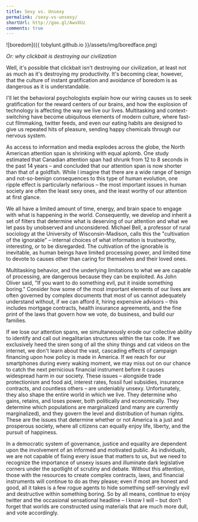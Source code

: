 ```yaml
---
title: Sexy vs. Unsexy
permalink: /sexy-vs-unsexy/
shortUrl: http://goo.gl/AwvXUz
comments: true
---
```


![boredom]({{ tobylunt.github.io }}/assets/img/boredface.png)

<i>Or: why clickbait is destroying our civilization</i>

Well, it's possible that clickbait isn't destroying our civilization, at least not as much as it's destroying my productivity. It's becoming clear, however, that the culture of instant gratification and avoidance of boredom is as dangerous as it is understandable.

<!--more-->
I'll let the behavioral psychologists explain how our wiring causes us to seek gratification for the reward centers of our brains, and how the explosion of technology is affecting the way we live our lives. Multitasking and context-switching have become ubiquitous elements of modern culture, where fast-cut filmmaking, twitter feeds, and even our eating habits are designed to give us repeated hits of pleasure, sending happy chemicals through our nervous system.

As access to information and media explodes across the globe, the North American attention span is shrinking with equal aplomb. One study estimated that Canadian attention span had shrunk from 12 to 8 seconds in the past 14 years – and concluded that our attention span is now shorter than that of a goldfish. While I imagine that there are a wide range of benign and not-so-benign consequences to this type of human evolution, one ripple effect is particularly nefarious – the most important issues in human society are often the least sexy ones, and the least worthy of our attention at first glance.

We all have a limited amount of time, energy, and brain space to engage with what is happening in the world. Consequently, we develop and inherit a set of filters that determine what is deserving of our attention and what we let pass by unobserved and unconsidered. Michael Bell, a professor of rural sociology at the University of Wisconsin-Madison, calls this the "cultivation of the ignorable" – internal choices of what information is trustworthy, interesting, or to be disregarded. The cultivation of the ignorable is inevitable, as human beings have limited processing power, and limited time to devote to causes other than caring for themselves and their loved ones.

Multitasking behavior, and the underlying limitations to what we are capable of processing, are dangerous because they can be exploited. As John Oliver said, "If you want to do something evil, put it inside something boring." Consider how some of the most important elements of our lives are often governed by complex documents that most of us cannot adequately understand without, if we can afford it, hiring expensive advisors – this includes mortgage contracts, health insurance agreements, and the fine print of the laws that govern how we vote, do business, and build our families. 

If we lose our attention spans, we simultaneously erode our collective ability to identify and call out inegalitarian structures within the tax code. If we exclusively heed the siren song of all the shiny things and cat videos on the internet, we don't learn about the vast, cascading effects of campaign financing upon how policy is made in America. If we reach for our smartphones during every waking moment, we may miss out on our chance to catch the next pernicious financial instrument before it causes widespread harm in our society. These issues – alongside trade protectionism and food aid, interest rates, fossil fuel subsidies, insurance contracts, and countless others – are undeniably unsexy. Unfortunately, they also shape the entire world in which we live. They determine who gains, retains, and loses power, both politically and economically. They determine which populations are marginalized (and many are currently marginalized), and they govern the level and distribution of human rights. These are the issues that determine whether or not America is a just and prosperous society, where all citizens can equally enjoy life, liberty, and the pursuit of happiness.

In a democratic system of governance, justice and equality are dependent upon the involvement of an informed and motivated public. As individuals, we are not capable of fixing every issue that matters to us, but we need to recognize the importance of unsexy issues and illuminate dark legislative corners under the spotlight of scrutiny and debate. Without this attention, those with the resources to create complex contracts, laws, and financial instruments will continue to do as they please; even if most are honest and good, all it takes is a few rogue agents to hide something self-servingly evil and destructive within something boring. So by all means, continue to enjoy twitter and the occasional sensational headline – I know I will – but don’t forget that worlds are constructed using materials that are much more dull, and vote accordingly.
